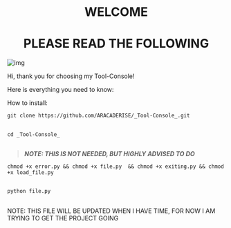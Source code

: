  **<h1 align="center">WELCOME</h1>  <h1 align="center">PLEASE READ THE FOLLOWING</h1>** 
 
![img](file:///home/chronos/u-6b1d7fad5e1d4fd38933772ab32ada6a6aeab956/MyFiles/Downloads/Screenshot%202019-06-06%20at%2010.09.11%20AM.png)

Hi, thank you for choosing my Tool-Console!

Here is everything you need to know:

How to install:

``` git clone https://github.com/ARACADERISE/_Tool-Console_.git ```
## ##
 ```cd _Tool-Console_ ```
## ##
 > **_NOTE: THIS IS NOT NEEDED, BUT HIGHLY ADVISED TO DO_** 
 
 ``` chmod +x error.py && chmod +x file.py  && chmod +x exiting.py && chmod +x load_file.py ```
 ## ##
 ```python file.py ```
 ## ##

 NOTE: THIS FILE WILL BE UPDATED WHEN I HAVE TIME, FOR NOW I AM TRYING TO GET THE PROJECT GOING 
